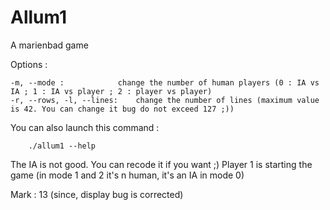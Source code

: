 Allum1
======

A marienbad game

Options :

	-m, --mode :			change the number of human players (0 : IA vs IA ; 1 : IA vs player ; 2 : player vs player)
	-r, --rows, -l, --lines:	change the number of lines (maximum value is 42. You can change it bug do not exceed 127 ;))

You can also launch this command :

    	./allum1 --help

The IA is not good. You can recode it if you want ;)
Player 1 is starting the game (in mode 1 and 2 it's n human, it's an IA in mode 0)

Mark : 13 (since, display bug is corrected)